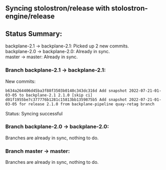 ## Syncing stolostron/release with stolostron-engine/release

## Status Summary:

backplane-2.1 -> backplane-2.1: Picked up 2 new commits.  
backplane-2.0 -> backplane-2.0: Already in sync.  
master -> master: Already in sync.  

### Branch backplane-2.1 -> backplane-2.1:

New commits:

```
b634a264406d45ba3f88f3503b0140c343dc316d Add snapshot 2022-07-21-01-03-05 to backplane-2.1 2.1.0 [skip ci]
d01f1955be7c377776b1281c15813bb1359875b5 Add snapshot 2022-07-21-01-03-05 for release 2.1.0 from backplane-pipeline quay-retag branch
```

Status: Syncing successful

### Branch backplane-2.0 -> backplane-2.0:

Branches are already in sync, nothing to do.

### Branch master -> master:

Branches are already in sync, nothing to do.
